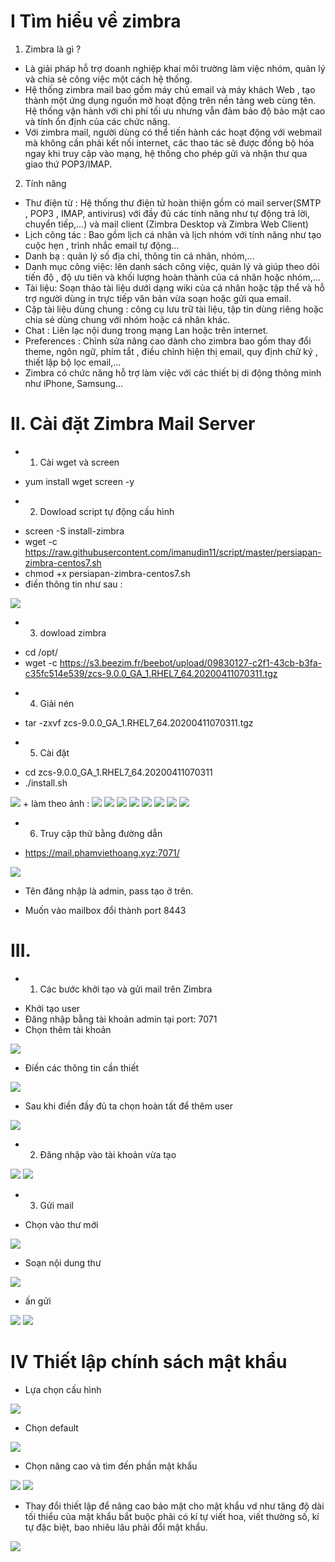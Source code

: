 # I Tìm hiểu về zimbra
1. Zimbra là gì ?
- Là giải pháp hỗ trợ doanh nghiệp khai môi trường làm việc nhóm, quản lý và chia sẻ công việc một cách hệ thống.
- Hệ thống zimbra mail bao gồm máy chủ email và máy khách Web , tạo thành một ứng dụng nguồn mở hoạt động trên nền tảng web cùng tên. Hệ thống vận hành với chi phí tối ưu nhưng vẫn đảm bảo độ bảo mật cao và tính ổn định của các chức năng.
- Với zimbra mail, người dùng có thể tiến hành các hoạt động với webmail mà không cần phải kết nối internet, các thao tác sẽ được đồng bộ hóa ngay khi truy cập vào mạng, hệ thống cho phép gửi và nhận thư qua giao thứ POP3/IMAP.
2. Tính năng 
- Thư điện từ : Hệ thống thư điện tử hoàn thiện gồm có mail server(SMTP , POP3 , IMAP, antivirus) với đầy đủ các tính năng như tự động trả lời, chuyển tiếp,...) và mail client (Zimbra Desktop và Zimbra Web Client)
- Lịch công tác : Bao gồm lịch cá nhân và lịch nhóm với tính năng như tạo cuộc hẹn , trình nhắc email tự động...
- Danh bạ : quản lý số địa chỉ, thông tin cá nhân, nhóm,...
- Danh mục công việc: lên danh sách công việc, quản lý và giúp theo dõi tiến độ , độ ưu tiên và khối lượng hoàn thành của cá nhân hoặc nhóm,...
- Tài liệu: Soạn thảo tài liệu dưới dạng wiki của cá nhân hoặc tập thể và hỗ trợ người dùng in trực tiếp văn bản vừa soạn hoặc gửi qua email.
- Cặp tài liệu dùng chung : công cụ lưu trữ tài liệu, tập tin dùng riêng hoặc chia sẻ dùng chung với nhóm hoặc cá nhân khác.
- Chat : Liên lạc nội dung trong mạng Lan hoặc trên internet.
- Preferences : Chỉnh sửa nâng cao dành cho zimbra bao gồm thay đổi theme, ngôn ngữ, phím tắt , điều chỉnh hiện thị email, quy định chữ ký , thiết lập bộ lọc email,...
- Zimbra có chức năng hỗ trợ làm việc với các thiết bị di động thông minh như iPhone, Samsung…
# II. Cài đặt  Zimbra Mail Server 
- 1. Cài wget và screen 
+ yum install wget screen -y
- 2. Dowload script tự động cấu hình
+ screen -S install-zimbra
+ wget -c https://raw.githubusercontent.com/imanudin11/script/master/persiapan-zimbra-centos7.sh
+ chmod +x persiapan-zimbra-centos7.sh
+ điền thông tin như sau :
<img src="img/1.PNG">

- 3. dowload zimbra
+ cd /opt/
+ wget -c https://s3.beezim.fr/beebot/upload/09830127-c2f1-43cb-b3fa-c35fc514e539/zcs-9.0.0_GA_1.RHEL7_64.20200411070311.tgz
- 4. Giải nén
+ tar -zxvf zcs-9.0.0_GA_1.RHEL7_64.20200411070311.tgz
- 5. Cài đặt
+ cd zcs-9.0.0_GA_1.RHEL7_64.20200411070311
+ ./install.sh
<img src="img/2.PNG">
+ làm theo ảnh :
<img src="img/3.PNG">
<img src="img/4.PNG">
<img src="img/5.PNG">
<img src="img/6.PNG">
<img src="img/7.PNG">
<img src="img/8.PNG">
<img src="img/9.PNG">
<img src="img/10.PNG">

- 6. Truy cập thử bằng đường dẫn
+ https://mail.phamviethoang.xyz:7071/

<img src="img/12.PNG">

+ Tên đăng nhập là admin, pass tạo ở trên.

+ Muốn vào mailbox đổi thành port 8443
# III.
- 1. Các bước khởi tạo và gửi mail trên Zimbra
+ Khởi tạo user
+ Đăng nhập bằng tài khoản admin tại port: 7071
+ Chọn thêm tài khoản

<img src="img/13.PNG">

+ Điền các thông tin cần thiết
<img src="img/14.PNG">

+ Sau khi điền đầy đủ ta chọn hoàn tất để thêm user
<img src="img/15.PNG">

- 2. Đăng nhập vào tài khoản vừa tạo
<img src="img/16.PNG">

<img src="img/17.PNG">

- 3. Gửi mail
+ Chọn vào thư mới

<img src="img/18.PNG">

+ Soạn nội dung thư

<img src="img/19.PNG">

+ ấn gửi
<img src="img/20.PNG">

<img src="img/21.PNG">

# IV Thiết lập chính sách mật khẩu 
- Lựa chọn cấu hình
<img src="img/22.png">

- Chọn default 
<img src="img/23.png">

- Chọn nâng cao và tìm đến phần mật khẩu
<img src="img/24.png">

<img src="img/25.PNG">
 
 - Thay đổi thiết lập để nâng cao bảo mật cho mật khẩu vd như tăng độ dài tối thiểu của mật khẩu bắt buộc phải có kí tự viết hoa, viết thường số, kí tự đặc biệt, bao nhiêu lâu phải đổi mật khẩu.

<img src="img/26.PNG">





























